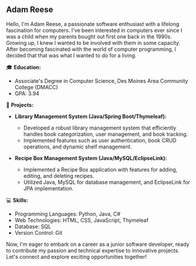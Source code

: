 ## Adam Reese

Hello, I'm Adam Reese, a passionate software enthusiast with a lifelong fascination for computers. I've been interested in computers ever since I was a child when my parents bought out first one back in the 1990s. Growing up, I knew I wanted to be involved with them in some capacity. After becoming fascinated with the world of computer programming, I decided that that was what I wanted to do for a living.

🎓 **Education:**
  - Associate's Degree in Computer Science, Des Moines Area Community College (DMACC)
  - GPA: 3.94

🚀 **Projects:**
- **Library Management System (Java/Spring Boot/Thymeleaf):**
  - Developed a robust library management system that efficiently handles book categorization, user management, and book tracking.
  - Implemented features such as user authentication, book CRUD operations, and dynamic shelf management.
 
- **Recipe Box Management System (Java/MySQL/EclipseLink):**
  - Implemented a Recipe Box application with features for adding, editing, and deleting recipes.
  - Utilized Java, MySQL for database management, and EclipseLink for JPA implementation.

💻 **Skills:**
  - Programming Languages: Python, Java, C#
  - Web Technologies: HTML, CSS, JavaScript, Thymeleaf
  - Database: SQL
  - Version Control: Git

Now, I'm eager to embark on a career as a junior software developer, ready to contribute my passion and technical expertise to innovative projects. Let's connect and explore exciting opportunities together!

